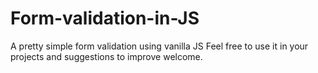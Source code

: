 # Form-validation-in-JS
A pretty simple form validation using vanilla JS
Feel free to use it in your projects and suggestions to improve welcome.
